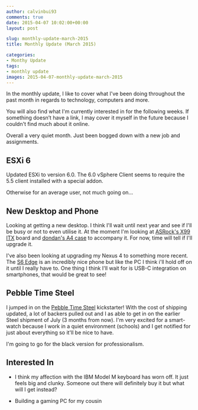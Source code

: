 ```yaml
---
author: calvinbui93
comments: true
date: 2015-04-07 10:02:00+00:00
layout: post

slug: monthly-update-march-2015
title: Monthly Update (March 2015)

categories:
- Monthy Update
tags:
- monthly update
images: 2015-04-07-monthly-update-march-2015
---
```


In the monthly update, I like to cover what I've been doing throughout the past month in regards to technology, computers and more.

You will also find what I'm currently interested in for the following weeks. If something doesn’t have a link, I may cover it myself in the future because I couldn't find much about it online.

<!-- more -->

Overall a very quiet month. Just been bogged down with a new job and assignments.


## ESXi 6


Updated ESXi to version 6.0. The 6.0 vSphere Client seems to require the 5.5 client installed with a special addon.

Otherwise for an average user, not much going on...


## New Desktop and Phone


Looking at getting a new desktop. I think I'll wait until next year and see if I'll be busy or not to even utilise it. At the moment I'm looking at [ASRock's X99 ITX](http://www.asrock.com/mb/Intel/X99E-ITXac/index.asp?cat=) board and [dondan's A4 case](http://hardforum.com/showthread.php?t=1799326) to accompany it. For now, time will tell if I'll upgrade it.

I've also been looking at upgrading my Nexus 4 to something more recent. The [S6 Edge](http://www.samsung.com/au/galaxy-s6/) is an incredibly nice phone but like the PC I think i'll hold off on it until I really have to. One thing I think I'll wait for is USB-C integration on smartphones, that would be great to see!


## Pebble Time Steel


I jumped in on the [Pebble Time Steel](https://www.kickstarter.com/projects/597507018/pebble-time-awesome-smartwatch-no-compromises) kickstarter! With the cost of shipping updated, a lot of backers pulled out and I as able to get in on the earlier Steel shipment of July (3 months from now). I'm very excited for a smart-watch because I work in a quiet environment (schools) and I get notified for just about everything so it'll be nice to have.

I'm going to go for the black version for professionalism.


## Interested In





	
  * I think my affection with the IBM Model M keyboard has worn off. It just feels big and clunky. Someone out there will definitely buy it but what will I get instead?

	
  * Building a gaming PC for my cousin



